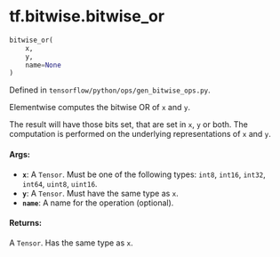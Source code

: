 <div itemscope itemtype="http://developers.google.com/ReferenceObject">
<meta itemprop="name" content="tf.bitwise.bitwise_or" />
</div>

# tf.bitwise.bitwise_or

``` python
bitwise_or(
    x,
    y,
    name=None
)
```



Defined in `tensorflow/python/ops/gen_bitwise_ops.py`.

Elementwise computes the bitwise OR of `x` and `y`.

The result will have those bits set, that are set in `x`, `y` or both. The
computation is performed on the underlying representations of `x` and `y`.

#### Args:

* <b>`x`</b>: A `Tensor`. Must be one of the following types: `int8`, `int16`, `int32`, `int64`, `uint8`, `uint16`.
* <b>`y`</b>: A `Tensor`. Must have the same type as `x`.
* <b>`name`</b>: A name for the operation (optional).


#### Returns:

  A `Tensor`. Has the same type as `x`.